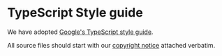 # TypeScript Style guide

We have adopted [Google's TypeScript style guide](https://google.github.io/styleguide/tsguide.html).

All source files should start with our [copyright notice](https://github.com/Project-Books/book-project/blob/react-login-558/COPYRIGHT) attached verbatim.
